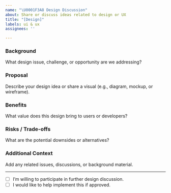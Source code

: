 ```yaml
---
name: "\U0001F3A8 Design Discussion"
about: Share or discuss ideas related to design or UX
title: "[Design]"
labels: ui & ux
assignees: ''

---
```


### Background
What design issue, challenge, or opportunity are we addressing?

### Proposal
Describe your design idea or share a visual (e.g., diagram, mockup, or wireframe).

### Benefits
What value does this design bring to users or developers?

### Risks / Trade-offs
What are the potential downsides or alternatives?

### Additional Context
Add any related issues, discussions, or background material.

---

- [ ] I’m willing to participate in further design discussion.
- [ ] I would like to help implement this if approved.
